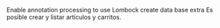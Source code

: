 Enable annotation processing to use Lombock
create data base extra
Es posible crear y listar articulos y carritos.
